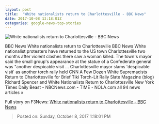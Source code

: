 ```yaml
---
layout: post
title:  "White nationalists return to Charlottesville - BBC News"
date: 2017-10-08 13:18:01Z
categories: google-news-top-stories
---
```


![White nationalists return to Charlottesville - BBC News](https://ichef.bbci.co.uk/news/1024/cpsprodpb/1326A/production/_98224487_reuters1.jpg)

BBC News White nationalists return to Charlottesville BBC News White nationalist protesters have returned to the US town Charlottesville two months after violent clashes there saw a woman killed. The town's mayor said the small group's appearance at the statue of a Confederate general was "another despicable visit ... Charlottesville mayor slams 'despicable visit' as another torch rally held CNN A Few Dozen White Supremacists Return to Charlottesville for Brief Tiki Torch-Lit Rally Slate Magazine (blog) Richard Spencer and White Nationalists Return to Charlottesville New York Times Daily Beast - NBCNews.com - TIME - NOLA.com all 94 news articles »


Full story on F3News: [White nationalists return to Charlottesville - BBC News](http://www.f3nws.com/n/vmdVND)

> Posted on: Sunday, October 8, 2017 1:18:01 PM
